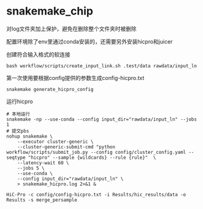 # snakemake_chip
对log文件夹加上保护，避免在删除整个文件夹时被删除

配置环境除了env里通过conda安装的，还需要另外安装hicpro和juicer

创建符合输入格式的软连接
```shell
bash workflow/scripts/create_input_link.sh .test/data rawdata/input_ln
```

第一次使用要根据config提供的参数生成config-hicpro.txt
```shell
snakemake generate_hicpro_config
```

运行hicpro
```shell
# 本地运行
snakemake -np --use-conda --config input_dir="rawdata/input_ln" --jobs 1
# 提交pbs
nohup snakemake \
    --executor cluster-generic \
    --cluster-generic-submit-cmd "python workflow/scripts/submit_job.py --config config/cluster_config.yaml --seqtype "hicpro" --sample {wildcards} --rule {rule}"  \
    --latency-wait 60 \
    --jobs 5 \
    --use-conda \
    --config input_dir="rawdata/input_ln" \
    > snakemake_hicpro.log 2>&1 &

```


```shell
HiC-Pro -c config/config-hicpro.txt -i Results/hic_results/data -o Results -s merge_persample
```